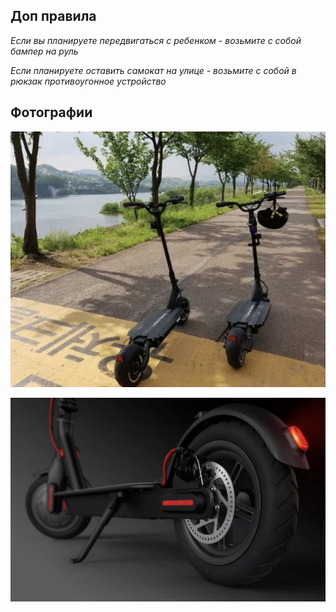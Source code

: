 ## Доп правила

*Если вы планируете передвигаться с ребенком - возьмите с собой бампер на руль*

*Если планируете оставить самокат на улице - возьмите с собой в рюкзак противоугонное устройство*

## Фотографии

![самокат на идеальной трассе](scooterfoto1.jpg)


![тормоза современного самоката](scooterfoto2.jpg)


